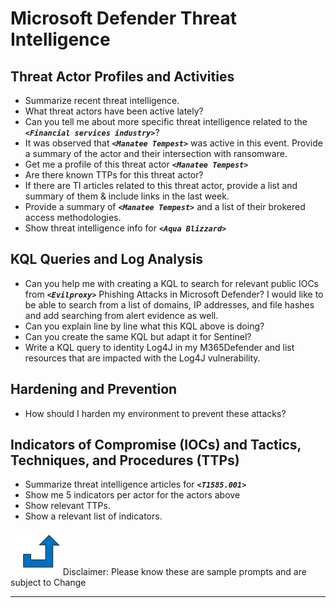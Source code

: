 # Microsoft Defender Threat Intelligence
<a name="Threat_Intelligence"></a>

## Threat Actor Profiles and Activities
- Summarize recent threat intelligence.
- What threat actors have been active lately?
- Can you tell me about more specific threat intelligence related to the **_`<Financial services industry>`_**?
- It was observed that **_`<Manatee Tempest>`_** was active in this event. Provide a summary of the actor and their intersection with ransomware.
- Get me a profile of this threat actor **_`<Manatee Tempest>`_**
- Are there known TTPs for this threat actor?
- If there are TI articles related to this threat actor, provide a list and summary of them & include links in the last week.
- Provide a summary of **_`<Manatee Tempest>`_** and a list of their brokered access methodologies.
- Show threat intelligence info for **_`<Aqua Blizzard>`_**

## KQL Queries and Log Analysis
- Can you help me with creating a KQL to search for relevant public IOCs from **_`<Evilproxy>`_** Phishing Attacks in Microsoft Defender? I would like to be able to search from a list of domains, IP addresses, and file hashes and add searching from alert evidence as well.
- Can you explain line by line what this KQL above is doing?
- Can you create the same KQL but adapt it for Sentinel?
- Write a KQL query to identity Log4J in my M365Defender and list resources that are impacted with the Log4J vulnerability.

## Hardening and Prevention
- How should I harden my environment to prevent these attacks?

## Indicators of Compromise (IOCs) and Tactics, Techniques, and Procedures (TTPs)
- Summarize threat intelligence articles for **_`<T1585.001>`_**
- Show me 5 indicators per actor for the actors above
- Show relevant TTPs.
- Show a relevant list of indicators.

&nbsp;
[![alt text](../../Images/backtotop.svg)](#threat-intelligence)
Disclaimer: Please know these are sample prompts and are subject to Change
***
